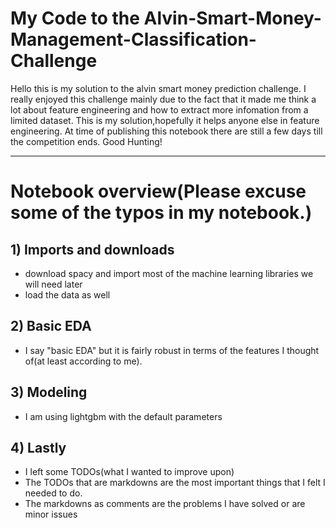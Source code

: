 # My Code to the Alvin-Smart-Money-Management-Classification-Challenge

Hello this is my solution to the alvin smart money prediction challenge. I really enjoyed this challenge mainly due to the fact that it made me think a lot about feature engineering and how to extract more infomation from a limited dataset. This is my solution,hopefully it helps anyone else in feature engineering. At time of publishing this notebook there are still a few days till the competition ends. Good Hunting!

----------------------------------------------------------------------------------------------------------------------------------------------------

# Notebook overview(Please excuse some of the typos in my notebook.)

## 1) Imports and downloads


- download spacy and import most of the machine learning libraries we will need later
- load the data as well



## 2) Basic EDA


- I say "basic EDA" but it is fairly robust in terms of the features I thought of(at least according to me).



## 3) Modeling


- I am using lightgbm with the default parameters



## 4) Lastly


- I left some TODOs(what I wanted to improve upon)
- The TODOs that are  markdowns are the most important things that I felt I needed to do.
- The markdowns as comments are the problems I have solved or are minor issues

